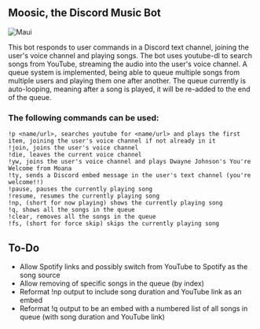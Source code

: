 ## Moosic, the Discord Music Bot
![Maui](https://static.wikia.nocookie.net/disney/images/6/6f/Profile_-_Maui.jpeg/revision/latest/scale-to-width-down/1000?cb=20190628013307)

This bot responds to user commands in a Discord text channel, joining the user's voice channel and playing songs. 
The bot uses youtube-dl to search songs from YouTube, streaming the audio into the user's voice channel.
A queue system is implemented, being able to queue multiple songs from multiple users and playing them one after another. 
The queue currently is auto-looping, meaning after a song is played, it will be re-added to the end of the queue.

### The following commands can be used:
```
!p <name/url>, searches youtube for <name/url> and plays the first item, joining the user's voice channel if not already in it
!join, joins the user's voice channel
!die, leaves the current voice channel
!yw, joins the user's voice channel and plays Dwayne Johnson's You're Welcome from Moana
!ty, sends a Discord embed message in the user's text channel (you're welcome!!)
!pause, pauses the currently playing song
!resume, resumes the currently playing song
!np, (short for now playing) shows the currently playing song
!q, shows all the songs in the queue
!clear, removes all the songs in the queue
!fs, (short for force skip) skips the currently playing song
```

## To-Do
 - Allow Spotify links and possibly switch from YouTube to Spotify as the song source
 - Allow removing of specific songs in the queue (by index)
 - Reformat !np output to include song duration and YouTube link as an embed
 - Reformat !q output to be an embed with a numbered list of all songs in queue (with song duration and YouTube link)
